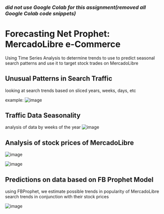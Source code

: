 ### ***did not use Google Colab for this assignment(removed all Google Colab code snippets)***

# Forecasting Net Prophet: MercadoLibre e-Commerce

Using Time Series Analysis to determine trends to use to predict seasonal search patterns and use it to target stock trades on MercadoLibre

## Unusual Patterns in Search Traffic
looking at search trends based on sliced years, weeks, days, etc

example:
![image](https://user-images.githubusercontent.com/75395061/111923872-9c5f9200-8a5e-11eb-946a-47e2612bc182.png)

## Traffic Data Seasonality
analysis of data by weeks of the year
![image](https://user-images.githubusercontent.com/75395061/111923934-01b38300-8a5f-11eb-8ad2-f7fd15183a3a.png)

## Analysis of stock prices of MercadoLibre

![image](https://user-images.githubusercontent.com/75395061/111923960-23146f00-8a5f-11eb-8f7e-989c8942acf9.png)

![image](https://user-images.githubusercontent.com/75395061/111923976-39bac600-8a5f-11eb-9b98-4bb1b9759157.png)

## Predictions on data based on FB Prophet Model
using FBProphet, we estimate possible trends in popularity of MercadoLibre search trends in conjunction with their stock prices

![image](https://user-images.githubusercontent.com/75395061/111924029-8f8f6e00-8a5f-11eb-8702-0bb3c3805b79.png)
